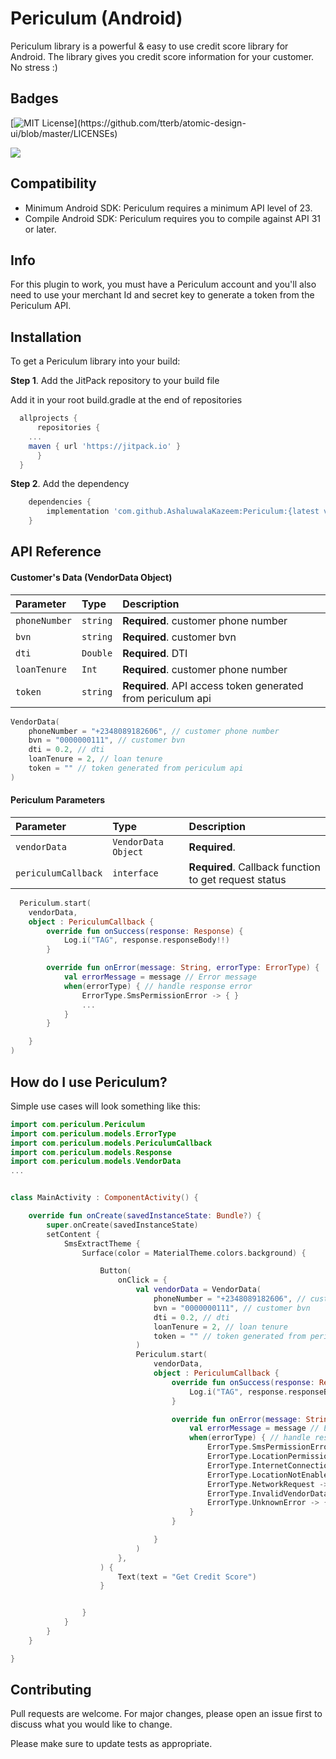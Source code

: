 
# Periculum (Android)

Periculum library is a powerful & easy to use credit score library for Android.
The library gives you credit score information for your customer. No stress :)


## Badges

[![MIT License](https://img.shields.io/apm/l/atomic-design-ui.svg?)](https://github.com/tterb/atomic-design-ui/blob/master/LICENSEs)

[![](https://jitpack.io/v/AshaluwalaKazeem/Periculum.svg)](https://jitpack.io/#AshaluwalaKazeem/Periculum)


## Compatibility

- Minimum Android SDK: Periculum requires a minimum API level of 23.
- Compile Android SDK: Periculum requires you to compile against API 31 or later.
## Info

For this plugin to work, you must have a Periculum account and you'll also 
need to use your merchant Id and secret key to generate a token from the 
Periculum API.


## Installation

To get a Periculum library into your build:

**Step 1**. Add the JitPack repository to your build file

Add it in your root build.gradle at the end of repositories

``` gradle
  allprojects {
      repositories {
	...
	maven { url 'https://jitpack.io' }
      }
  }
```

**Step 2**. Add the dependency

``` gradle
    dependencies {
        implementation 'com.github.AshaluwalaKazeem:Periculum:{latest version}'
    }
```


## API Reference

#### Customer's Data (VendorData Object)

| Parameter | Type     | Description                |
| :-------- | :------- | :------------------------- |
| `phoneNumber` | `string` | **Required**. customer phone number |
| `bvn` | `string` | **Required**. customer bvn |
| `dti` | `Double` | **Required**. DTI |
| `loanTenure` | `Int` | **Required**. customer phone number |
| `token` | `string` | **Required**. API access token generated from periculum api |


``` kotlin
VendorData(
    phoneNumber = "+2348089182606", // customer phone number
    bvn = "0000000111", // customer bvn
    dti = 0.2, // dti
    loanTenure = 2, // loan tenure
    token = "" // token generated from periculum api
)
```

#### Periculum Parameters

| Parameter | Type     | Description                       |
| :-------- | :------- | :-------------------------------- |
| `vendorData`      | `VendorData Object` | **Required**. |
| `periculumCallback`      | `interface` | **Required**. Callback function to get request status |



``` kotlin
  Periculum.start(
    vendorData,
    object : PericulumCallback {
        override fun onSuccess(response: Response) {
            Log.i("TAG", response.responseBody!!)
        }

        override fun onError(message: String, errorType: ErrorType) {
            val errorMessage = message // Error message
            when(errorType) { // handle response error
                ErrorType.SmsPermissionError -> { }
                ...
            }
        }

    }
)
```


## How do I use Periculum?

Simple use cases will look something like this:

``` kotlin
import com.periculum.Periculum
import com.periculum.models.ErrorType
import com.periculum.models.PericulumCallback
import com.periculum.models.Response
import com.periculum.models.VendorData
...


class MainActivity : ComponentActivity() {

    override fun onCreate(savedInstanceState: Bundle?) {
        super.onCreate(savedInstanceState)
        setContent {
            SmsExtractTheme {
                Surface(color = MaterialTheme.colors.background) {

                    Button(
                        onClick = {
                            val vendorData = VendorData(
                                phoneNumber = "+2348089182606", // customer phone number
                                bvn = "0000000111", // customer bvn
                                dti = 0.2, // dti
                                loanTenure = 2, // loan tenure
                                token = "" // token generated from periculum api
                            )
                            Periculum.start(
                                vendorData,
                                object : PericulumCallback {
                                    override fun onSuccess(response: Response) {
                                        Log.i("TAG", response.responseBody!!)
                                    }

                                    override fun onError(message: String, errorType: ErrorType) {
                                        val errorMessage = message // Error message
                                        when(errorType) { // handle response error
                                            ErrorType.SmsPermissionError -> { }
                                            ErrorType.LocationPermissionError -> { }
                                            ErrorType.InternetConnectionError -> { }
                                            ErrorType.LocationNotEnabledError -> { }
                                            ErrorType.NetworkRequest -> { }
                                            ErrorType.InvalidVendorData -> { }
                                            ErrorType.UnknownError -> { }
                                        }
                                    }

                                }
                            )
                        },
                    ) {
                        Text(text = "Get Credit Score")
                    }


                }
            }
        }
    }

}
```
## Contributing

Pull requests are welcome. For major changes, please open an issue first to discuss what you would like to change.

Please make sure to update tests as appropriate.


